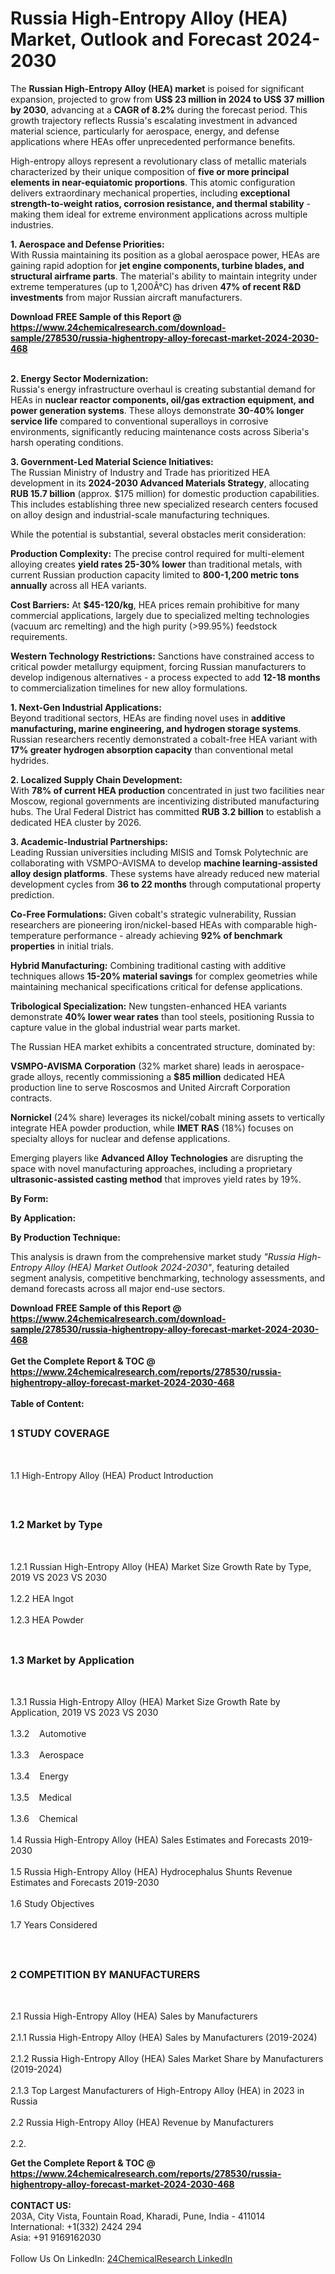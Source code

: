<h1>Russia High-Entropy Alloy (HEA) Market, Outlook and Forecast 2024-2030</h1><p>The <strong>Russian High-Entropy Alloy (HEA) market</strong> is poised for significant expansion, projected to grow from <strong>US$ 23 million in 2024 to US$ 37 million by 2030</strong>, advancing at a <strong>CAGR of 8.2%</strong> during the forecast period. This growth trajectory reflects Russia's escalating investment in advanced material science, particularly for aerospace, energy, and defense applications where HEAs offer unprecedented performance benefits.</p><p>High-entropy alloys represent a revolutionary class of metallic materials characterized by their unique composition of <strong>five or more principal elements in near-equiatomic proportions</strong>. This atomic configuration delivers extraordinary mechanical properties, including <strong>exceptional strength-to-weight ratios, corrosion resistance, and thermal stability</strong> - making them ideal for extreme environment applications across multiple industries.</p><p><strong>1. Aerospace and Defense Priorities:</strong><br>
With Russia maintaining its position as a global aerospace power, HEAs are gaining rapid adoption for <strong>jet engine components, turbine blades, and structural airframe parts</strong>. The material's ability to maintain integrity under extreme temperatures (up to 1,200Â°C) has driven <strong>47% of recent R&amp;D investments</strong> from major Russian aircraft manufacturers.</p><div><b>Download FREE Sample of this Report @ 
            <a href="https://www.24chemicalresearch.com/download-sample/278530/russia-highentropy-alloy-forecast-market-2024-2030-468">
            https://www.24chemicalresearch.com/download-sample/278530/russia-highentropy-alloy-forecast-market-2024-2030-468</a></b></div><br><p><strong>2. Energy Sector Modernization:</strong><br>
Russia's energy infrastructure overhaul is creating substantial demand for HEAs in <strong>nuclear reactor components, oil/gas extraction equipment, and power generation systems</strong>. These alloys demonstrate <strong>30-40% longer service life</strong> compared to conventional superalloys in corrosive environments, significantly reducing maintenance costs across Siberia's harsh operating conditions.</p><p><strong>3. Government-Led Material Science Initiatives:</strong><br>
The Russian Ministry of Industry and Trade has prioritized HEA development in its <strong>2024-2030 Advanced Materials Strategy</strong>, allocating <strong>RUB 15.7 billion</strong> (approx. $175 million) for domestic production capabilities. This includes establishing three new specialized research centers focused on alloy design and industrial-scale manufacturing techniques.</p><p>While the potential is substantial, several obstacles merit consideration:</p><p><strong>Production Complexity:</strong> The precise control required for multi-element alloying creates <strong>yield rates 25-30% lower</strong> than traditional metals, with current Russian production capacity limited to <strong>800-1,200 metric tons annually</strong> across all HEA variants.</p><p><strong>Cost Barriers:</strong> At <strong>$45-120/kg</strong>, HEA prices remain prohibitive for many commercial applications, largely due to specialized melting technologies (vacuum arc remelting) and the high purity (&gt;99.95%) feedstock requirements.</p><p><strong>Western Technology Restrictions:</strong> Sanctions have constrained access to critical powder metallurgy equipment, forcing Russian manufacturers to develop indigenous alternatives - a process expected to add <strong>12-18 months</strong> to commercialization timelines for new alloy formulations.</p><p><strong>1. Next-Gen Industrial Applications:</strong><br>
Beyond traditional sectors, HEAs are finding novel uses in <strong>additive manufacturing, marine engineering, and hydrogen storage systems</strong>. Russian researchers recently demonstrated a cobalt-free HEA variant with <strong>17% greater hydrogen absorption capacity</strong> than conventional metal hydrides.</p><p><strong>2. Localized Supply Chain Development:</strong><br>
With <strong>78% of current HEA production</strong> concentrated in just two facilities near Moscow, regional governments are incentivizing distributed manufacturing hubs. The Ural Federal District has committed <strong>RUB 3.2 billion</strong> to establish a dedicated HEA cluster by 2026.</p><p><strong>3. Academic-Industrial Partnerships:</strong><br>
Leading Russian universities including MISIS and Tomsk Polytechnic are collaborating with VSMPO-AVISMA to develop <strong>machine learning-assisted alloy design platforms</strong>. These systems have already reduced new material development cycles from <strong>36 to 22 months</strong> through computational property prediction.</p><p><strong>Co-Free Formulations:</strong> Given cobalt's strategic vulnerability, Russian researchers are pioneering iron/nickel-based HEAs with comparable high-temperature performance - already achieving <strong>92% of benchmark properties</strong> in initial trials.</p><p><strong>Hybrid Manufacturing:</strong> Combining traditional casting with additive techniques allows <strong>15-20% material savings</strong> for complex geometries while maintaining mechanical specifications critical for defense applications.</p><p><strong>Tribological Specialization:</strong> New tungsten-enhanced HEA variants demonstrate <strong>40% lower wear rates</strong> than tool steels, positioning Russia to capture value in the global industrial wear parts market.</p><p>The Russian HEA market exhibits a concentrated structure, dominated by:</p><p><strong>VSMPO-AVISMA Corporation</strong> (32% market share) leads in aerospace-grade alloys, recently commissioning a <strong>$85 million</strong> dedicated HEA production line to serve Roscosmos and United Aircraft Corporation contracts.</p><p><strong>Nornickel</strong> (24% share) leverages its nickel/cobalt mining assets to vertically integrate HEA powder production, while <strong>IMET RAS</strong> (18%) focuses on specialty alloys for nuclear and defense applications.</p><p>Emerging players like <strong>Advanced Alloy Technologies</strong> are disrupting the space with novel manufacturing approaches, including a proprietary <strong>ultrasonic-assisted casting method</strong> that improves yield rates by 19%.</p><p><strong>By Form:</strong></p><p><strong>By Application:</strong></p><p><strong>By Production Technique:</strong></p><p>This analysis is drawn from the comprehensive market study <em>"Russia High-Entropy Alloy (HEA) Market Outlook 2024-2030"</em>, featuring detailed segment analysis, competitive benchmarking, technology assessments, and demand forecasts across all major end-use sectors.</p><div><b>Download FREE Sample of this Report @ 
            <a href="https://www.24chemicalresearch.com/download-sample/278530/russia-highentropy-alloy-forecast-market-2024-2030-468">
            https://www.24chemicalresearch.com/download-sample/278530/russia-highentropy-alloy-forecast-market-2024-2030-468</a></b></div><br><div><b>Get the Complete Report & TOC @ 
            <a href="https://www.24chemicalresearch.com/reports/278530/russia-highentropy-alloy-forecast-market-2024-2030-468">
            https://www.24chemicalresearch.com/reports/278530/russia-highentropy-alloy-forecast-market-2024-2030-468</a></b></div><br>
            <b>Table of Content:</b><p><h2><span style="font-size:16px"><strong>1 STUDY COVERAGE</strong></span></h2><br />
<p>1.1 High-Entropy Alloy (HEA) Product Introduction</p><br />
<h2><span style="font-size:16px"><strong>1.2 Market by Type</strong></span></h2><br />
<p>1.2.1 Russian High-Entropy Alloy (HEA) Market Size Growth Rate by Type, 2019 VS 2023 VS 2030<br /><br />
1.2.2 HEA Ingot&nbsp;&nbsp; &nbsp;<br /><br />
1.2.3 HEA Powder<br /><br />
<h2><span style="font-size:16px"><strong>1.3 Market by Application</strong></span></h2><br />
<p>1.3.1 Russia High-Entropy Alloy (HEA) Market Size Growth Rate by Application, 2019 VS 2023 VS 2030<br /><br />
1.3.2&nbsp;&nbsp; &nbsp;Automotive<br /><br />
1.3.3&nbsp;&nbsp; &nbsp;Aerospace<br /><br />
1.3.4&nbsp;&nbsp; &nbsp;Energy<br /><br />
1.3.5&nbsp;&nbsp; &nbsp;Medical<br /><br />
1.3.6&nbsp;&nbsp; &nbsp;Chemical<br /><br />
1.4 Russia High-Entropy Alloy (HEA) Sales Estimates and Forecasts 2019-2030<br /><br />
1.5 Russia High-Entropy Alloy (HEA) Hydrocephalus Shunts Revenue Estimates and Forecasts 2019-2030<br /><br />
1.6 Study Objectives<br /><br />
1.7 Years Considered</p><br />
<h2><span style="font-size:16px"><strong>2 COMPETITION BY MANUFACTURERS</strong></span></h2><br />
<p>2.1 Russia High-Entropy Alloy (HEA) Sales by Manufacturers<br /><br />
2.1.1 Russia High-Entropy Alloy (HEA) Sales by Manufacturers (2019-2024)<br /><br />
2.1.2 Russia High-Entropy Alloy (HEA) Sales Market Share by Manufacturers (2019-2024)<br /><br />
2.1.3 Top Largest Manufacturers of High-Entropy Alloy (HEA) in 2023 in Russia<br /><br />
2.2 Russia High-Entropy Alloy (HEA) Revenue by Manufacturers<br /><br />
2.2.</p><div><b>Get the Complete Report & TOC @ 
            <a href="https://www.24chemicalresearch.com/reports/278530/russia-highentropy-alloy-forecast-market-2024-2030-468">
            https://www.24chemicalresearch.com/reports/278530/russia-highentropy-alloy-forecast-market-2024-2030-468</a></b></div><br><b>CONTACT US:</b><br>
            203A, City Vista, Fountain Road, Kharadi, Pune, India - 411014<br>
            International: +1(332) 2424 294<br>
            Asia: +91 9169162030 <br><br>
            Follow Us On LinkedIn: <a href="https://www.linkedin.com/company/24chemicalresearch/">24ChemicalResearch LinkedIn</a>